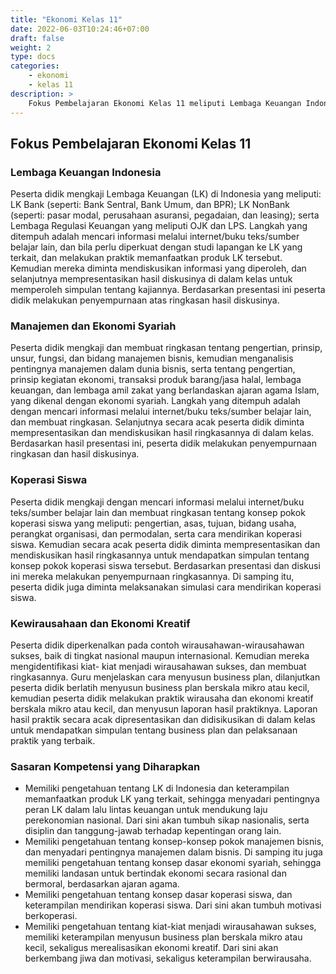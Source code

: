```yaml
---
title: "Ekonomi Kelas 11"
date: 2022-06-03T10:24:46+07:00
draft: false
weight: 2
type: docs
categories:
    - ekonomi
    - kelas 11
description: >
    Fokus Pembelajaran Ekonomi Kelas 11 meliputi Lembaga Keuangan Indonesia; Manajemen dan Ekonomi Syariah; Koperasi Siswa; Kewirausahaan dan Ekonomi Kreatif.
---
```

## Fokus Pembelajaran Ekonomi Kelas 11
### Lembaga Keuangan Indonesia
Peserta didik mengkaji Lembaga Keuangan (LK) di Indonesia yang meliputi: LK Bank (seperti: Bank Sentral, Bank Umum, dan BPR); LK NonBank (seperti: pasar modal, perusahaan asuransi, pegadaian, dan leasing); serta Lembaga Regulasi Keuangan yang meliputi OJK dan LPS. Langkah yang ditempuh adalah mencari informasi melalui internet/buku teks/sumber belajar lain, dan bila perlu diperkuat dengan studi lapangan ke LK yang terkait, dan melakukan praktik memanfaatkan produk LK tersebut. Kemudian mereka diminta mendiskusikan informasi yang diperoleh, dan selanjutnya mempresentasikan hasil diskusinya di dalam kelas untuk memperoleh simpulan tentang kajiannya. Berdasarkan presentasi ini peserta didik melakukan penyempurnaan atas ringkasan hasil diskusinya.

### Manajemen dan Ekonomi Syariah
Peserta didik mengkaji dan membuat ringkasan tentang pengertian, prinsip, unsur, fungsi, dan bidang manajemen bisnis, kemudian menganalisis pentingnya manajemen dalam dunia bisnis, serta tentang pengertian, prinsip kegiatan ekonomi, transaksi produk barang/jasa halal, lembaga keuangan, dan lembaga amil zakat yang berlandaskan ajaran agama Islam, yang dikenal dengan ekonomi syariah. Langkah yang ditempuh adalah dengan mencari informasi melalui internet/buku teks/sumber belajar lain, dan membuat ringkasan. Selanjutnya secara acak peserta didik diminta mempresentasikan dan mendiskusikan hasil ringkasannya di dalam kelas. Berdasarkan hasil presentasi ini, peserta didik melakukan penyempurnaan ringkasan dan hasil diskusinya.

### Koperasi Siswa
Peserta didik mengkaji dengan mencari informasi melalui internet/buku teks/sumber belajar lain dan membuat ringkasan tentang konsep pokok koperasi siswa yang meliputi: pengertian, asas, tujuan, bidang usaha, perangkat organisasi, dan permodalan, serta cara mendirikan koperasi siswa. Kemudian secara acak peserta didik diminta mempresentasikan dan mendiskusikan hasil ringkasannya untuk mendapatkan simpulan tentang konsep pokok koperasi siswa tersebut. Berdasarkan presentasi dan diskusi ini mereka melakukan penyempurnaan ringkasannya. Di samping itu, peserta didik juga diminta melaksanakan simulasi cara mendirikan koperasi siswa.

### Kewirausahaan dan Ekonomi Kreatif
Peserta didik diperkenalkan pada contoh wirausahawan-wirausahawan sukses, baik di tingkat nasional maupun internasional. Kemudian mereka mengidentifikasi kiat- kiat menjadi wirausahawan sukses, dan membuat ringkasannya. Guru menjelaskan cara menyusun business plan, dilanjutkan peserta didik berlatih menyusun business plan berskala mikro atau kecil, kemudian peserta didik melakukan praktik wirausaha dan ekonomi kreatif berskala mikro atau kecil, dan menyusun laporan hasil praktiknya. Laporan hasil praktik secara acak dipresentasikan dan didisikusikan di dalam kelas untuk mendapatkan simpulan tentang business plan dan pelaksanaan praktik yang terbaik.

### Sasaran Kompetensi yang Diharapkan
- Memiliki pengetahuan tentang LK di Indonesia dan keterampilan memanfaatkan produk LK yang terkait, sehingga menyadari pentingnya peran LK dalam lalu lintas keuangan untuk mendukung laju perekonomian nasional. Dari sini akan tumbuh sikap nasionalis, serta disiplin dan tanggung-jawab terhadap kepentingan orang lain.
- Memiliki pengetahuan tentang konsep-konsep pokok manajemen bisnis, dan menyadari pentingnya manajemen dalam bisnis. Di samping itu juga memiliki pengetahuan tentang konsep dasar ekonomi syariah, sehingga memiliki landasan untuk bertindak ekonomi secara rasional dan bermoral, berdasarkan ajaran agama.
- Memiliki pengetahuan tentang konsep dasar koperasi siswa, dan keterampilan mendirikan koperasi siswa. Dari sini akan tumbuh motivasi berkoperasi.
- Memiliki pengetahuan tentang kiat-kiat menjadi wirausahawan sukses, memiliki keterampilan menyusun business plan berskala mikro atau kecil, sekaligus merealisasikan ekonomi kreatif. Dari sini akan berkembang jiwa dan motivasi, sekaligus keterampilan berwirausaha.

